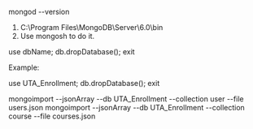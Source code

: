mongod --version

1. C:\Program Files\MongoDB\Server\6.0\bin
2. Use mongosh to do it.

use dbName;
db.dropDatabase();
exit

Example:

use UTA_Enrollment;
db.dropDatabase();
exit

mongoimport --jsonArray --db UTA_Enrollment --collection user --file users.json
mongoimport --jsonArray --db UTA_Enrollment --collection course --file courses.json